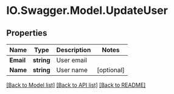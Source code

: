 # IO.Swagger.Model.UpdateUser
## Properties

Name | Type | Description | Notes
------------ | ------------- | ------------- | -------------
**Email** | **string** | User email | 
**Name** | **string** | User name | [optional] 

[[Back to Model list]](../README.md#documentation-for-models) [[Back to API list]](../README.md#documentation-for-api-endpoints) [[Back to README]](../README.md)

